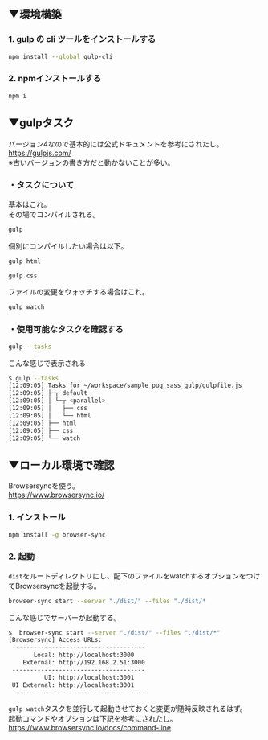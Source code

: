 ## ▼環境構築

### 1. gulp の cli ツールをインストールする

```bash
npm install --global gulp-cli
```

### 2. npmインストールする

```bash
npm i
```

## ▼gulpタスク

バージョン4なので基本的には公式ドキュメントを参考にされたし。  
https://gulpjs.com/  
※古いバージョンの書き方だと動かないことが多い。

### ・タスクについて

基本はこれ。  
その場でコンパイルされる。

```bash
gulp
```

個別にコンパイルしたい場合は以下。

```bash
gulp html
```

```bash
gulp css
```

ファイルの変更をウォッチする場合はこれ。

```bash
gulp watch
```

### ・使用可能なタスクを確認する

```bash
gulp --tasks
```

こんな感じで表示される

```bash
$ gulp --tasks
[12:09:05] Tasks for ~/workspace/sample_pug_sass_gulp/gulpfile.js
[12:09:05] ├─┬ default
[12:09:05] │ └─┬ <parallel>
[12:09:05] │   ├── css
[12:09:05] │   └── html
[12:09:05] ├── html
[12:09:05] ├── css
[12:09:05] └── watch
```

## ▼ローカル環境で確認

Browsersyncを使う。  
https://www.browsersync.io/

### 1. インストール

```bash
npm install -g browser-sync
```

### 2. 起動

`dist`をルートディレクトリにし、配下のファイルをwatchするオプションをつけてBrowsersyncを起動する。

```bash
browser-sync start --server "./dist/" --files "./dist/*
```

こんな感じでサーバーが起動する。

```bash
$  browser-sync start --server "./dist/" --files "./dist/*"
[Browsersync] Access URLs:
 -------------------------------------
       Local: http://localhost:3000
    External: http://192.168.2.51:3000
 -------------------------------------
          UI: http://localhost:3001
 UI External: http://localhost:3001
 -------------------------------------
```

`gulp watch`タスクを並行して起動させておくと変更が随時反映されるはず。  
起動コマンドやオプションは下記を参考にされたし。  
https://www.browsersync.io/docs/command-line
